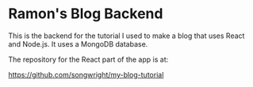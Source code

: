 # Ramon's Blog Backend

This is the backend for the tutorial I used to make a blog that uses React and Node.js.  It uses a MongoDB database.

The repository for the React part of the app is at:

https://github.com/songwright/my-blog-tutorial